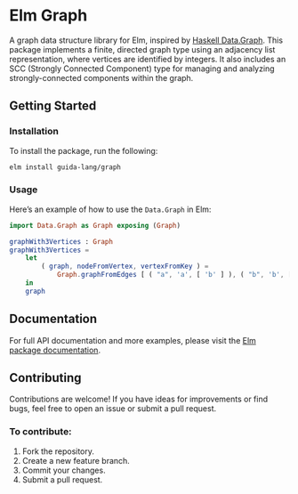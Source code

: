 # Elm Graph

A graph data structure library for Elm, inspired by [Haskell Data.Graph](https://hackage.haskell.org/package/containers-0.7/docs/Data-Graph.html). This package implements a finite, directed graph type using an adjacency list representation, where vertices are identified by integers. It also includes an SCC (Strongly Connected Component) type for managing and analyzing strongly-connected components within the graph.

## Getting Started

### Installation

To install the package, run the following:

```bash
elm install guida-lang/graph
```

### Usage

Here’s an example of how to use the `Data.Graph` in Elm:

```elm
import Data.Graph as Graph exposing (Graph)

graphWith3Vertices : Graph
graphWith3Vertices =
    let
        ( graph, nodeFromVertex, vertexFromKey ) =
            Graph.graphFromEdges [ ( "a", 'a', [ 'b' ] ), ( "b", 'b', [ 'c' ] ), ( "c", 'c', [] ) ]
    in
    graph
```

## Documentation

For full API documentation and more examples, please visit the
[Elm package documentation](https://package.elm-lang.org/packages/guida-lang/glsl/1.0.0).

## Contributing

Contributions are welcome! If you have ideas for improvements or find bugs, feel free to open an
issue or submit a pull request.

### To contribute:

1. Fork the repository.
2. Create a new feature branch.
3. Commit your changes.
4. Submit a pull request.
